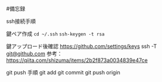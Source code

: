 #備忘録

ssh接続手順

鍵ペア作成
`cd ~/.ssh`
`ssh-keygen -t rsa`

鍵アップロード後確認
https://github.com/settings/keys
ssh -T git@github.com
参考：https://qiita.com/shizuma/items/2b2f873a0034839e47ce

git push 手順
git add <filename>
git commit
git push origin <branch>
 

